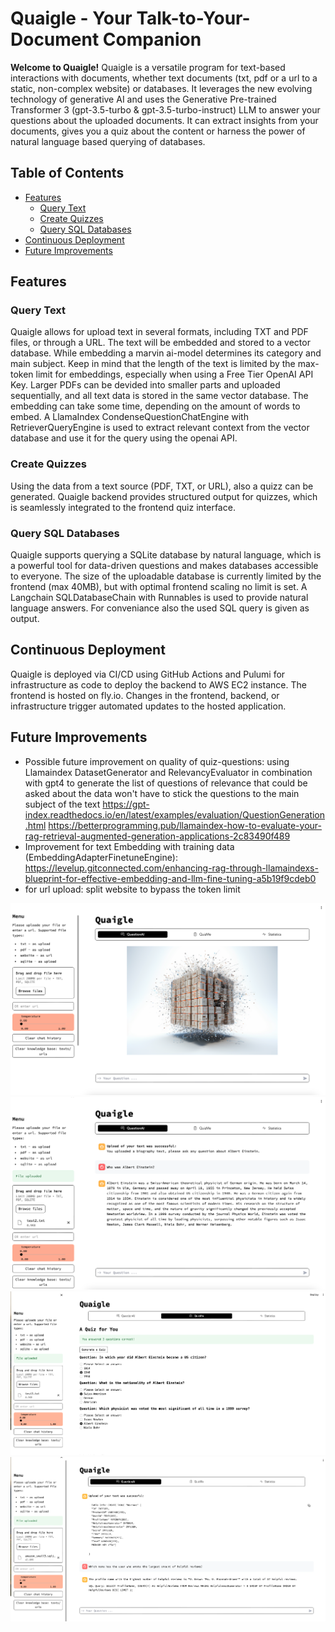 # Quaigle - Your Talk-to-Your-Document Companion

**Welcome to Quaigle!** Quaigle is a versatile program for text-based interactions with documents, whether text documents (txt, pdf or a url to a static, non-complex website) or databases. It leverages the new evolving technology of generative AI and uses the Generative Pre-trained Transformer 3 (gpt-3.5-turbo & gpt-3.5-turbo-instruct) LLM  to answer your questions about the uploaded documents. It can extract insights from your documents, gives you a quiz about the content or harness the power of natural language based querying of databases.

## Table of Contents

- [Features](#features)
  - [Query Text](#query-Text)
  - [Create Quizzes](#create-quizzes)
  - [Query SQL Databases](#query-sql-databases)
- [Continuous Deployment](#continuous-deployment)
- [Future Improvements](#future-improvements)

## Features

### Query Text

Quaigle allows for upload text in several formats, including TXT and PDF files, or through a URL. The text will be embedded and stored to a vector database. While embedding a marvin ai-model determines its category and main subject. Keep in mind that the length of the text is limited by the max-token limit for embeddings, especially when using a Free Tier OpenAI API Key. Larger PDFs can be devided into smaller parts and uploaded sequentially, and all text data is stored in the same vector database. The embedding can take some time, depending on the amount of words to embed.
A LlamaIndex CondenseQuestionChatEngine with RetrieverQueryEngine is used to extract relevant context from the vector database and use it for the query using the openai API. 

### Create Quizzes

Using the data from a text source (PDF, TXT, or URL), also a quizz can be generated. Quaigle backend provides structured output for quizzes, which is seamlessly integrated to the frontend quiz interface.

### Query SQL Databases

Quaigle supports querying a SQLite database by natural language, which is a powerful tool for data-driven questions and makes databases accessible to everyone. The size of the uploadable database is currently limited by the frontend (max 40MB), but with optimal frontend scaling no limit is set. A Langchain SQLDatabaseChain with Runnables is used to provide natural language answers. For conveniance also the used SQL query is given as output.

## Continuous Deployment

Quaigle is deployed via CI/CD using GitHub Actions and Pulumi for infrastructure as code to deploy the backend to AWS EC2 instance. The frontend is hosted on fly.io. Changes in the frontend, backend, or infrastructure trigger automated updates to the hosted application.

## Future Improvements
- Possible future improvement on quality of quiz-questions:
  using  Llamaindex DatasetGenerator and RelevancyEvaluator in combination with gpt4 to generate the list of questions of relevance that could be asked about the data won't have to stick the questions to the main subject of the text
  https://gpt-index.readthedocs.io/en/latest/examples/evaluation/QuestionGeneration.html
  https://betterprogramming.pub/llamaindex-how-to-evaluate-your-rag-retrieval-augmented-generation-applications-2c83490f489
- Improvement for text Embedding with training data (EmbeddingAdapterFinetuneEngine): https://levelup.gitconnected.com/enhancing-rag-through-llamaindexs-blueprint-for-effective-embedding-and-llm-fine-tuning-a5b19f9cdeb0
- for url upload: split website to bypass the token limit


![frontend_view](screenshots/frontend_view.png)
![frontend_view](screenshots/questions.png)
![frontend_view](screenshots/quiz.png)
![frontend_view](screenshots/database.png)
